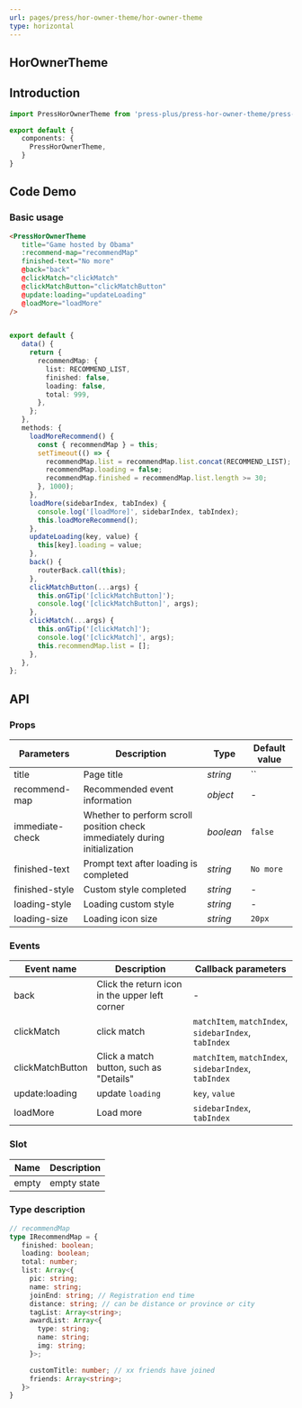```yaml
---
url: pages/press/hor-owner-theme/hor-owner-theme
type: horizontal
---
```


## HorOwnerTheme


## Introduction

```ts
import PressHorOwnerTheme from 'press-plus/press-hor-owner-theme/press-hor-owner-theme';

export default {
   components: {
     PressHorOwnerTheme,
   }
}
```

## Code Demo

### Basic usage

```html
<PressHorOwnerTheme
   title="Game hosted by Obama"
   :recommend-map="recommendMap"
   finished-text="No more"
   @back="back"
   @clickMatch="clickMatch"
   @clickMatchButton="clickMatchButton"
   @update:loading="updateLoading"
   @loadMore="loadMore"
/>
```

```ts

export default {
   data() {
     return {
       recommendMap: {
         list: RECOMMEND_LIST,
         finished: false,
         loading: false,
         total: 999,
       },
     };
   },
   methods: {
     loadMoreRecommend() {
       const { recommendMap } = this;
       setTimeout(() => {
         recommendMap.list = recommendMap.list.concat(RECOMMEND_LIST);
         recommendMap.loading = false;
         recommendMap.finished = recommendMap.list.length >= 30;
       }, 1000);
     },
     loadMore(sidebarIndex, tabIndex) {
       console.log('[loadMore]', sidebarIndex, tabIndex);
       this.loadMoreRecommend();
     },
     updateLoading(key, value) {
       this[key].loading = value;
     },
     back() {
       routerBack.call(this);
     },
     clickMatchButton(...args) {
       this.onGTip('[clickMatchButton]');
       console.log('[clickMatchButton]', args);
     },
     clickMatch(...args) {
       this.onGTip('[clickMatch]');
       console.log('[clickMatch]', args);
       this.recommendMap.list = [];
     },
   },
};
```

## API

### Props


| Parameters      | Description                                                                | Type      | Default value |
| --------------- | -------------------------------------------------------------------------- | --------- | ------------- |
| title           | Page title                                                                 | _string_  | ``            |
| recommend-map   | Recommended event information                                              | _object_  | -             |
| immediate-check | Whether to perform scroll position check immediately during initialization | _boolean_ | `false`       |
| finished-text   | Prompt text after loading is completed                                     | _string_  | `No more`     |
| finished-style  | Custom style completed                                                     | _string_  | -             |
| loading-style   | Loading custom style                                                       | _string_  | -             |
| loading-size    | Loading icon size                                                          | _string_  | `20px`        |


### Events

| Event name       | Description                                    | Callback parameters                                   |
| ---------------- | ---------------------------------------------- | ----------------------------------------------------- |
| back             | Click the return icon in the upper left corner | -                                                     |
| clickMatch       | click match                                    | `matchItem`, `matchIndex`, `sidebarIndex`, `tabIndex` |
| clickMatchButton | Click a match button, such as "Details"        | `matchItem`, `matchIndex`, `sidebarIndex`, `tabIndex` |
| update:loading   | update `loading`                               | `key`, `value`                                        |
| loadMore         | Load more                                      | `sidebarIndex`, `tabIndex`                            |


### Slot

| Name  | Description |
| ----- | ----------- |
| empty | empty state |


### Type description

```ts
// recommendMap
type IRecommendMap = {
   finished: boolean;
   loading: boolean;
   total: number;
   list: Array<{
     pic: string;
     name: string;
     joinEnd: string; // Registration end time
     distance: string; // can be distance or province or city
     tagList: Array<string>;
     awardList: Array<{
       type: string;
       name: string;
       img: string;
     }>;

     customTitle: number; // xx friends have joined
     friends: Array<string>;
   }>
}
```
